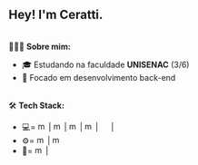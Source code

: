 ## Hey! I'm Ceratti.


<br>
👨🏻‍💻 <b>Sobre mim:</b>
<br>
<ul>
    <li>🎓 Estudando na faculdade <b>UNISENAC</b> (3/6)</li>
    <li>💾 Focado em desenvolvimento back-end</li>
</ul>
<br>
🛠 <b>Tech Stack:</b>
<br>

<ul>
    <li>💻=
        <img alt="mecha-py" height="15px"
            src="https://cdn.jsdelivr.net/gh/devicons/devicon@latest/icons/javascript/javascript-original.svg">
        |
        <img alt="mecha-py" height="15px"
            src="https://cdn.jsdelivr.net/gh/devicons/devicon@latest/icons/mysql/mysql-original-wordmark.svg">
        |
        <img alt="mecha-py" height="15px"
            src="https://cdn.jsdelivr.net/gh/devicons/devicon@latest/icons/python/python-original.svg">
        |
        <img alt="mecha-py" height="15px"
            src="https://cdn.jsdelivr.net/gh/devicons/devicon@latest/icons/php/php-original.svg">
        |
        <img height="15px" src="https://cdn.jsdelivr.net/gh/devicons/devicon@latest/icons/typescript/typescript-original.svg" />
        |
        

 <img height="15px" src="https://cdn.jsdelivr.net/gh/devicons/devicon@latest/icons/express/express-original.svg" />
    </li>
    <li>⚙️=  
        <img alt="mecha-py" height="15px"
            src="https://cdn.jsdelivr.net/gh/devicons/devicon@latest/icons/git/git-plain.svg">
        |
        <img alt="mecha-py" height="15px"
            src="https://cdn.jsdelivr.net/gh/devicons/devicon@latest/icons/github/github-original.svg">
    </li>
    <li>🔧=
        <img alt="mecha-py" height="15px"
            src="https://cdn.jsdelivr.net/gh/devicons/devicon@latest/icons/vscode/vscode-original.svg">
        |
        
 <img height="15px" src="https://cdn.jsdelivr.net/gh/devicons/devicon@latest/icons/ubuntu/ubuntu-original.svg" />

</li>

</ul>


          
